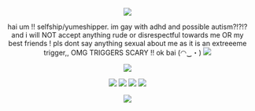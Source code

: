 <p align="center"> <img src=https://dividers.crd.co/assets/images/gallery04/1196d7bc.png?v=05d33f91> </p>

<p align="center"> hai um !! selfship/yumeshipper. im gay with adhd and possible autism?!?!? and i will NOT accept anything rude or disrespectful towards me OR my best friends ! pls dont say anything sexual about me as it is an extreeeme trigger,, OMG TRIGGERS SCARY !! ok bai (⁠◠⁠‿⁠・⁠) <img src=https://i.imgur.com/VzJfSG7.gif> </p>

<p align="center"> <img src=https://file.garden/Zj8MKPoh-G9Y8EJE/pixels/grayscale/IMG_4126.png>

<p align ="center"> <img src=https://file.garden/Zy7nsVKnFHAuCMhW/buttons/monochromatic/mono6> <img src=https://file.garden/Zj8MKPoh-G9Y8EJE/pixels/shinybuttons/saint.gif>
<img src=https://file.garden/Zj8MKPoh-G9Y8EJE/pixels/shinybuttons/boy> <img src=https://file.garden/Zj8MKPoh-G9Y8EJE/pixels/shinybuttons/puppy> </p>
<p align ="center"> <img src=https://file.garden/Zj8MKPoh-G9Y8EJE/stamps/by%20others/IMG_6519.gif> </p>

